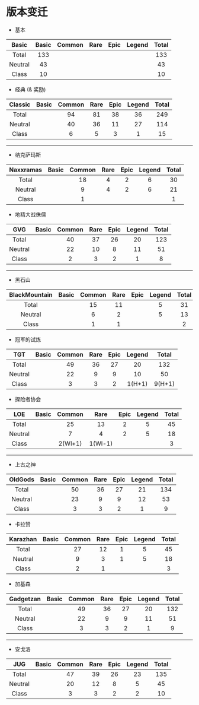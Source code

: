 # 版本变迁


- 基本

|Basic      |Basic  |Common |Rare   |Epic   |Legend |Total  |
|:---------:|:-----:|:-----:|:-----:|:-----:|:-----:|:-----:|
|Total      |133    |       |       |       |       |133    |
|Neutral    |43     |       |       |       |       |43     |
|Class      |10     |       |       |       |       |10     |
    
- 经典 (& 奖励)

|Classic    |Basic  |Common |Rare   |Epic   |Legend |Total  |
|:---------:|:-----:|:-----:|:-----:|:-----:|:-----:|:-----:|
|Total      |       |94     |81     |38     |36     |249    |
|Neutral    |       |40     |36     |11     |27     |114    |
|Class      |       |6      |5      |3      |1      |15     |

---

- 纳克萨玛斯

|Naxxramas  |Basic  |Common |Rare   |Epic   |Legend |Total  |
|:---------:|:-----:|:-----:|:-----:|:-----:|:-----:|:-----:|
|Total      |       |18     |4      |2      |6      |30     |
|Neutral    |       |9      |4      |2      |6      |21     |
|Class      |       |1      |       |       |       |1      |
    
- 地精大战侏儒

|GVG        |Basic  |Common |Rare   |Epic   |Legend |Total  |
|:---------:|:-----:|:-----:|:-----:|:-----:|:-----:|:-----:|
|Total      |       |40     |37     |26     |20     |123    |
|Neutral    |       |22     |10     |8      |11     |51     |
|Class      |       |2      |3      |2      |1      |8      |
    
---

- 黑石山

|BlackMountain  |Basic  |Common |Rare   |Epic   |Legend |Total  |
|:-------------:|:-----:|:-----:|:-----:|:-----:|:-----:|:-----:|
|Total          |       |15     |11     |       |5      |31     |
|Neutral        |       |6      |2      |       |5      |13     |
|Class          |       |1      |1      |       |       |2      |
    
- 冠军的试炼

|TGT        |Basic  |Common |Rare   |Epic   |Legend |Total  |
|:---------:|:-----:|:-----:|:-----:|:-----:|:-----:|:-----:|
|Total      |       |49     |36     |27     |20     |132    |
|Neutral    |       |22     |9      |9      |10     |50     |
|Class      |       |3      |3      |2      |1(H+1) |9(H+1) |
    
- 探险者协会

|LOE        |Basic  |Common |Rare   |Epic   |Legend |Total  |
|:---------:|:-----:|:-----:|:-----:|:-----:|:-----:|:-----:|
|Total      |       |25     |13     |2      |5      |45     |
|Neutral    |       |7      |4      |2      |5      |18     |
|Class      |       |2(Wl+1)|1(Wl-1)|       |       |3      |

---

- 上古之神

|OldGods    |Basic  |Common |Rare   |Epic   |Legend |Total  |
|:---------:|:-----:|:-----:|:-----:|:-----:|:-----:|:-----:|
|Total      |       |50     |36     |27     |21     |134    |
|Neutral    |       |23     |9      |9      |12     |53     |
|Class      |       |3      |3      |2      |1      |9      |
    
- 卡拉赞

|Karazhan   |Basic  |Common |Rare   |Epic   |Legend |Total  |
|:---------:|:-----:|:-----:|:-----:|:-----:|:-----:|:-----:|
|Total      |       |27     |12     |1      |5      |45     |
|Neutral    |       |9      |3      |1      |5      |18     |
|Class      |       |2      |1      |       |       |3      |
    
- 加基森

|Gadgetzan  |Basic  |Common |Rare   |Epic   |Legend |Total  |
|:---------:|:-----:|:-----:|:-----:|:-----:|:-----:|:-----:|
|Total      |       |49     |36     |27     |20     |132    |
|Neutral    |       |22     |9      |9      |11     |51     |
|Class      |       |3      |3      |2      |1      |9      |
    
---

- 安戈洛

|JUG        |Basic  |Common |Rare   |Epic   |Legend |Total  |
|:---------:|:-----:|:-----:|:-----:|:-----:|:-----:|:-----:|
|Total      |       |47     |39     |26     |23     |135    |
|Neutral    |       |20     |12     |8      |5      |45     |
|Class      |       |3      |3      |2      |2      |10     |
